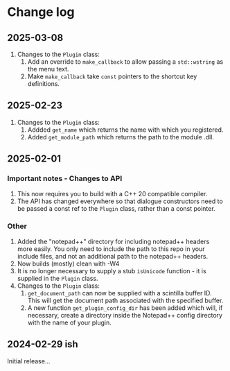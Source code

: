 ﻿# Change log

## 2025-03-08

1. Changes to the `Plugin` class:
   1. Add an override to `make_callback` to allow passing a `std::wstring` as the menu text.
   1. Make `make_callback` take `const` pointers to the shortcut key definitions.

## 2025-02-23

1. Changes to the `Plugin` class:
   1. Addded `get_name` which returns the name with which you registered.
   1. Added `get_module_path` which returns the path to the module .dll.

## 2025-02-01

### Important notes - Changes to API

1. This now requires you to build with a C++ 20 compatible compiler.
1. The API has changed everywhere so that dialogue constructors need to be passed a const ref to the `Plugin` class, rather than a const pointer.

### Other

1. Added the "notepad++" directory for including notepad++ headers more easily. You only need to include the path to this repo in your include files, and not an additional path to the notepad++ headers.
1. Now builds (mostly) clean with -W4
1. It is no longer necessary to supply a stub `isUnicode` function - it is supplied in the `Plugin` class.
1. Changes to the `Plugin` class:
   1. `get_document_path` can now be supplied with a scintilla buffer ID. This will get the document path associated with the specified buffer.
   1. A new function `get_plugin_config_dir` has been added which will, if necessary, create a directory inside the Notepad++ config directory with the name of your plugin.

## 2024-02-29 ish

Initial release...
